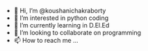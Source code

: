 - 👋 Hi, I’m @koushanichakraborty
- 👀 I’m interested in python coding
- 🌱 I’m currently learning in D.El.Ed
- 💞️ I’m looking to collaborate on programming
- 📫 How to reach me ...

<!---
koushanichakraborty/koushanichakraborty is a ✨ special ✨ repository because its `README.md` (this file) appears on your GitHub profile.
You can click the Preview link to take a look at your changes.
--->
